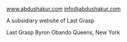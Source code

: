 www.abdushakur.com
info@abdushakur.com

A subsidiary website of Last Grasp

Last Grasp
Byron Obando
Queens, New York
